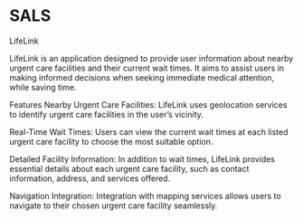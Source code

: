 # SALS
LifeLink

LifeLink is an application designed to provide user information about nearby urgent care facilities and their current wait times. It aims to assist users in making informed decisions when seeking immediate medical attention, while saving time.

Features 
Nearby Urgent Care Facilities: LifeLink uses geolocation services to identify urgent care facilities in the user’s vicinity. 

Real-Time Wait Times: Users can view the current wait times at each listed urgent care facility to choose the most suitable option. 

Detailed Facility Information: In addition to wait times, LifeLink provides essential details about each urgent care facility, such as contact information, address, and services offered. 

Navigation Integration: Integration with mapping services allows users to navigate to their chosen urgent care facility seamlessly. 
